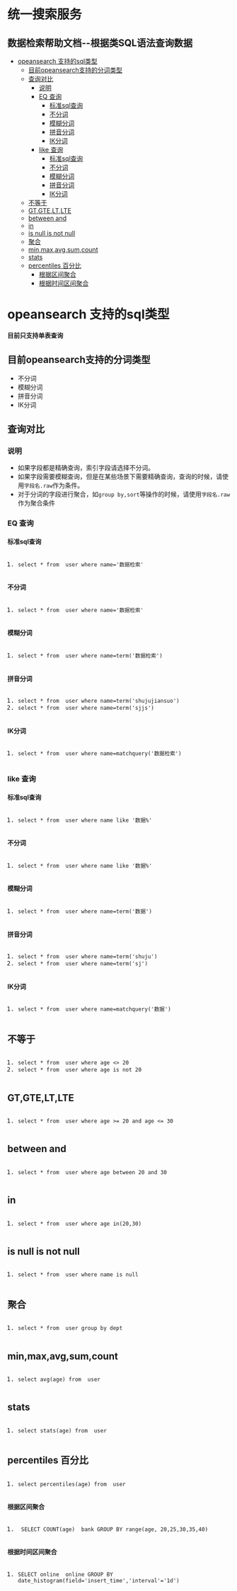 # 统一搜索服务

## 数据检索帮助文档--根据类SQL语法查询数据 ##

<div id="wmd-preview" class="wmd-preview"><div class="md-section-divider"></div><p data-anchor-id="x9l3"><div class="toc">
<ul>
<li><a href="#opeansearch-支持的sql类型">opeansearch 支持的sql类型</a><ul>
<li><a href="#目前opeansearch支持的分词类型">目前opeansearch支持的分词类型</a></li>
<li><a href="#查询对比">查询对比</a><ul>
<li><a href="#说明">说明</a></li>
<li><a href="#eq-查询">EQ 查询</a><ul>
<li><a href="#标准sql查询">标准sql查询</a></li>
<li><a href="#不分词">不分词</a></li>
<li><a href="#模糊分词">模糊分词</a></li>
<li><a href="#拼音分词">拼音分词</a></li>
<li><a href="#ik分词">IK分词</a></li>
</ul>
</li>
<li><a href="#like-查询">like 查询</a><ul>
<li><a href="#标准sql查询-1">标准sql查询</a></li>
<li><a href="#不分词-1">不分词</a></li>
<li><a href="#模糊分词-1">模糊分词</a></li>
<li><a href="#拼音分词-1">拼音分词</a></li>
<li><a href="#ik分词-1">IK分词</a></li>
</ul>
</li>
</ul>
</li>
<li><a href="#不等于">不等于</a></li>
<li><a href="#gtgteltlte">GT,GTE,LT,LTE</a></li>
<li><a href="#between-and">between and</a></li>
<li><a href="#in">in</a></li>
<li><a href="#is-null-is-not-null">is null is not null</a></li>
<li><a href="#聚合">聚合</a></li>
<li><a href="#minmaxavgsumcount">min,max,avg,sum,count</a></li>
<li><a href="#stats">stats</a></li>
<li><a href="#percentiles-百分比">percentiles 百分比</a>
<ul>
<li><a href="#根据区间聚合">根据区间聚合</a></li>
<li><a href="#根据时间区间聚合">根据时间区间聚合</a></li>
</ul>

</ul>
</li>
</ul>
</li>
</ul>
</div>
</p><div class="md-section-divider"></div><h1 data-anchor-id="hn20" id="opeansearch-支持的sql类型">opeansearch 支持的sql类型</h1><p data-anchor-id="xys7"><strong>目前只支持单表查询</strong></p><div class="md-section-divider"></div><h2 data-anchor-id="4kh6" id="目前opeansearch支持的分词类型">目前opeansearch支持的分词类型</h2><ul data-anchor-id="sbfu">
<li>不分词</li>
<li>模糊分词</li>
<li>拼音分词</li>
<li>IK分词</li>
</ul><div class="md-section-divider"></div><h2 data-anchor-id="yaz1" id="查询对比">查询对比</h2><div class="md-section-divider"></div><h3 data-anchor-id="an95" id="说明">说明</h3><ul data-anchor-id="8mdt">
<li>如果字段都是精确查询，索引字段请选择不分词。</li>
<li>如果字段需要模糊查询，但是在某些场景下需要精确查询，查询的时候，请使用<code>字段名.raw</code>作为条件。</li>
<li>对于分词的字段进行聚合，如<code>group by,sort</code>等操作的时候，请使用<code>字段名.raw</code>作为聚合条件</li>
</ul><div class="md-section-divider"></div><h3 data-anchor-id="joh5" id="eq-查询">EQ 查询</h3><div class="md-section-divider"></div><h4 data-anchor-id="tztv" id="标准sql查询">标准sql查询</h4><div class="md-section-divider"></div><pre class="prettyprint linenums prettyprinted" data-anchor-id="brlf"><ol class="linenums"><li class="L0"><code class="language-sql"><span class="kwd">select</span><span class="pln"> </span><span class="pun">*</span><span class="pln"> </span><span class="kwd">from</span><span class="pln">  user </span><span class="kwd">where</span><span class="pln"> name</span><span class="pun">=</span><span class="str">'数据检索'</span></code></li></ol></pre><div class="md-section-divider"></div><h4 data-anchor-id="l3a5" id="不分词">不分词</h4><div class="md-section-divider"></div><pre class="prettyprint linenums prettyprinted" data-anchor-id="crfx"><ol class="linenums"><li class="L0"><code class="language-sql"><span class="kwd">select</span><span class="pln"> </span><span class="pun">*</span><span class="pln"> </span><span class="kwd">from</span><span class="pln">  user </span><span class="kwd">where</span><span class="pln"> name</span><span class="pun">=</span><span class="str">'数据检索'</span></code></li></ol></pre><div class="md-section-divider"></div><h4 data-anchor-id="ex99" id="模糊分词">模糊分词</h4><div class="md-section-divider"></div><pre class="prettyprint linenums prettyprinted" data-anchor-id="1ve6"><ol class="linenums"><li class="L0"><code class="language-sql"><span class="kwd">select</span><span class="pln"> </span><span class="pun">*</span><span class="pln"> </span><span class="kwd">from</span><span class="pln">  user </span><span class="kwd">where</span><span class="pln"> name</span><span class="pun">=</span><span class="pln">term</span><span class="pun">(</span><span class="str">'数据检索'</span><span class="pun">)</span></code></li></ol></pre><div class="md-section-divider"></div><h4 data-anchor-id="bg5d" id="拼音分词">拼音分词</h4><div class="md-section-divider"></div><pre class="prettyprint linenums prettyprinted" data-anchor-id="fg1c"><ol class="linenums"><li class="L0"><code class="language-sql"><span class="kwd">select</span><span class="pln"> </span><span class="pun">*</span><span class="pln"> </span><span class="kwd">from</span><span class="pln">  user </span><span class="kwd">where</span><span class="pln"> name</span><span class="pun">=</span><span class="pln">term</span><span class="pun">(</span><span class="str">'shujujiansuo'</span><span class="pun">)</span></code></li><li class="L1"><code class="language-sql"><span class="kwd">select</span><span class="pln"> </span><span class="pun">*</span><span class="pln"> </span><span class="kwd">from</span><span class="pln">  user </span><span class="kwd">where</span><span class="pln"> name</span><span class="pun">=</span><span class="pln">term</span><span class="pun">(</span><span class="str">'sjjs'</span><span class="pun">)</span></code></li></ol></pre><div class="md-section-divider"></div><h4 data-anchor-id="oeq4" id="ik分词">IK分词</h4><div class="md-section-divider"></div><pre class="prettyprint linenums prettyprinted" data-anchor-id="olmr"><ol class="linenums"><li class="L0"><code class="language-sql"><span class="kwd">select</span><span class="pln"> </span><span class="pun">*</span><span class="pln"> </span><span class="kwd">from</span><span class="pln">  user </span><span class="kwd">where</span><span class="pln"> name</span><span class="pun">=</span><span class="pln">matchquery</span><span class="pun">(</span><span class="str">'数据检索'</span><span class="pun">)</span></code></li></ol></pre><div class="md-section-divider"></div><h3 data-anchor-id="8xn2" id="like-查询">like 查询</h3><div class="md-section-divider"></div><h4 data-anchor-id="xdp0" id="标准sql查询-1">标准sql查询</h4><div class="md-section-divider"></div><pre class="prettyprint linenums prettyprinted" data-anchor-id="7qci"><ol class="linenums"><li class="L0"><code class="language-sql"><span class="kwd">select</span><span class="pln"> </span><span class="pun">*</span><span class="pln"> </span><span class="kwd">from</span><span class="pln">  user </span><span class="kwd">where</span><span class="pln"> name like </span><span class="str">'数据%'</span></code></li></ol></pre><div class="md-section-divider"></div><h4 data-anchor-id="t3eo" id="不分词-1">不分词</h4><div class="md-section-divider"></div><pre class="prettyprint linenums prettyprinted" data-anchor-id="7p29"><ol class="linenums"><li class="L0"><code class="language-sql"><span class="kwd">select</span><span class="pln"> </span><span class="pun">*</span><span class="pln"> </span><span class="kwd">from</span><span class="pln">  user </span><span class="kwd">where</span><span class="pln"> name like </span><span class="str">'数据%'</span></code></li></ol></pre><div class="md-section-divider"></div><h4 data-anchor-id="571y" id="模糊分词-1">模糊分词</h4><div class="md-section-divider"></div><pre class="prettyprint linenums prettyprinted" data-anchor-id="4yv0"><ol class="linenums"><li class="L0"><code class="language-sql"><span class="kwd">select</span><span class="pln"> </span><span class="pun">*</span><span class="pln"> </span><span class="kwd">from</span><span class="pln">  user </span><span class="kwd">where</span><span class="pln"> name</span><span class="pun">=</span><span class="pln">term</span><span class="pun">(</span><span class="str">'数据'</span><span class="pun">)</span></code></li></ol></pre><div class="md-section-divider"></div><h4 data-anchor-id="40ix" id="拼音分词-1">拼音分词</h4><div class="md-section-divider"></div><pre class="prettyprint linenums prettyprinted" data-anchor-id="lj19"><ol class="linenums"><li class="L0"><code class="language-sql"><span class="kwd">select</span><span class="pln"> </span><span class="pun">*</span><span class="pln"> </span><span class="kwd">from</span><span class="pln">  user </span><span class="kwd">where</span><span class="pln"> name</span><span class="pun">=</span><span class="pln">term</span><span class="pun">(</span><span class="str">'shuju'</span><span class="pun">)</span></code></li><li class="L1"><code class="language-sql"><span class="kwd">select</span><span class="pln"> </span><span class="pun">*</span><span class="pln"> </span><span class="kwd">from</span><span class="pln">  user </span><span class="kwd">where</span><span class="pln"> name</span><span class="pun">=</span><span class="pln">term</span><span class="pun">(</span><span class="str">'sj'</span><span class="pun">)</span></code></li></ol></pre><div class="md-section-divider"></div><h4 data-anchor-id="fe88" id="ik分词-1">IK分词</h4><div class="md-section-divider"></div><pre class="prettyprint linenums prettyprinted" data-anchor-id="8mn6"><ol class="linenums"><li class="L0"><code class="language-sql"><span class="kwd">select</span><span class="pln"> </span><span class="pun">*</span><span class="pln"> </span><span class="kwd">from</span><span class="pln">  user </span><span class="kwd">where</span><span class="pln"> name</span><span class="pun">=</span><span class="pln">matchquery</span><span class="pun">(</span><span class="str">'数据'</span><span class="pun">)</span></code></li></ol></pre><div class="md-section-divider"></div><h2 data-anchor-id="50pi" id="不等于">不等于</h2><div class="md-section-divider"></div><pre class="prettyprint linenums prettyprinted" data-anchor-id="7rhh"><ol class="linenums"><li class="L0"><code class="language-sql"><span class="kwd">select</span><span class="pln"> </span><span class="pun">*</span><span class="pln"> </span><span class="kwd">from</span><span class="pln">  user </span><span class="kwd">where</span><span class="pln"> age </span><span class="pun">&lt;&gt;</span><span class="pln"> </span><span class="lit">20</span></code></li><li class="L1"><code class="language-sql"><span class="kwd">select</span><span class="pln"> </span><span class="pun">*</span><span class="pln"> </span><span class="kwd">from</span><span class="pln">  user </span><span class="kwd">where</span><span class="pln"> age </span><span class="kwd">is</span><span class="pln"> </span><span class="kwd">not</span><span class="pln"> </span><span class="lit">20</span></code></li></ol></pre><div class="md-section-divider"></div><h2 data-anchor-id="l2yi" id="gtgteltlte">GT,GTE,LT,LTE</h2><div class="md-section-divider"></div><pre class="prettyprint linenums prettyprinted" data-anchor-id="kuz7"><ol class="linenums"><li class="L0"><code class="language-sql"><span class="kwd">select</span><span class="pln"> </span><span class="pun">*</span><span class="pln"> </span><span class="kwd">from</span><span class="pln">  user </span><span class="kwd">where</span><span class="pln"> age </span><span class="pun">&gt;=</span><span class="pln"> </span><span class="lit">20</span><span class="pln"> </span><span class="kwd">and</span><span class="pln"> age </span><span class="pun">&lt;=</span><span class="pln"> </span><span class="lit">30</span></code></li></ol></pre><div class="md-section-divider"></div><h2 data-anchor-id="r7uh" id="between-and">between and</h2><div class="md-section-divider"></div><pre class="prettyprint linenums prettyprinted" data-anchor-id="7t3n"><ol class="linenums"><li class="L0"><code class="language-sql"><span class="kwd">select</span><span class="pln"> </span><span class="pun">*</span><span class="pln"> </span><span class="kwd">from</span><span class="pln">  user </span><span class="kwd">where</span><span class="pln"> age between </span><span class="lit">20</span><span class="pln"> </span><span class="kwd">and</span><span class="pln"> </span><span class="lit">30</span></code></li></ol></pre><div class="md-section-divider"></div><h2 data-anchor-id="rue8" id="in">in</h2><div class="md-section-divider"></div><pre class="prettyprint linenums prettyprinted" data-anchor-id="clu8"><ol class="linenums"><li class="L0"><code class="language-sql"><span class="kwd">select</span><span class="pln"> </span><span class="pun">*</span><span class="pln"> </span><span class="kwd">from</span><span class="pln">  user </span><span class="kwd">where</span><span class="pln"> age </span><span class="kwd">in</span><span class="pun">(</span><span class="lit">20</span><span class="pun">,</span><span class="lit">30</span><span class="pun">)</span></code></li></ol></pre><div class="md-section-divider"></div><h2 data-anchor-id="4jwp" id="is-null-is-not-null">is null is not null</h2><div class="md-section-divider"></div><pre class="prettyprint linenums prettyprinted" data-anchor-id="8az9"><ol class="linenums"><li class="L0"><code class="language-sql"><span class="kwd">select</span><span class="pln"> </span><span class="pun">*</span><span class="pln"> </span><span class="kwd">from</span><span class="pln">  user </span><span class="kwd">where</span><span class="pln"> name </span><span class="kwd">is</span><span class="pln"> </span><span class="kwd">null</span></code></li></ol></pre><div class="md-section-divider"></div><h2 data-anchor-id="8cjx" id="聚合">聚合</h2><div class="md-section-divider"></div><pre class="prettyprint linenums prettyprinted" data-anchor-id="nyli"><ol class="linenums"><li class="L0"><code class="language-sql"><span class="kwd">select</span><span class="pln"> </span><span class="pun">*</span><span class="pln"> </span><span class="kwd">from</span><span class="pln">  user </span><span class="kwd">group</span><span class="pln"> </span><span class="kwd">by</span><span class="pln"> dept</span></code></li></ol></pre><div class="md-section-divider"></div><h2 data-anchor-id="blqh" id="minmaxavgsumcount">min,max,avg,sum,count</h2><div class="md-section-divider"></div><pre class="prettyprint linenums prettyprinted" data-anchor-id="5b35"><ol class="linenums"><li class="L0"><code class="language-sql"><span class="kwd">select</span><span class="pln"> avg</span><span class="pun">(</span><span class="pln">age</span><span class="pun">)</span><span class="pln"> </span><span class="kwd">from</span><span class="pln">  user </span></code></li></ol></pre><div class="md-section-divider"></div><h2 data-anchor-id="3fvr" id="stats">stats</h2><div class="md-section-divider"></div><pre class="prettyprint linenums prettyprinted" data-anchor-id="mqkf"><ol class="linenums"><li class="L0"><code class="language-sql"><span class="kwd">select</span><span class="pln"> stats</span><span class="pun">(</span><span class="pln">age</span><span class="pun">)</span><span class="pln"> </span><span class="kwd">from</span><span class="pln">  user </span></code></li></ol></pre><div class="md-section-divider"></div><h2 data-anchor-id="lyoe" id="percentiles-百分比">percentiles 百分比</h2><div class="md-section-divider"></div><pre class="prettyprint linenums prettyprinted" data-anchor-id="ptmd"><ol class="linenums"><li class="L0"><code class="language-sql"><span class="kwd">select</span><span class="pln"> percentiles</span><span class="pun">(</span><span class="pln">age</span><span class="pun">)</span><span class="pln"> </span><span class="kwd">from</span><span class="pln">  user </span></code></li></ol></pre><div class="md-section-divider"></div><h4 data-anchor-id="7jtq" id="根据区间聚合">根据区间聚合</h4><div class="md-section-divider"></div><pre class="prettyprint linenums prettyprinted" data-anchor-id="47sz"><ol class="linenums"><li class="L0"><code><span class="pln"> SELECT COUNT</span><span class="pun">(</span><span class="pln">age</span><span class="pun">)</span><span class="pln">  bank GROUP BY range</span><span class="pun">(</span><span class="pln">age</span><span class="pun">,</span><span class="pln"> </span><span class="lit">20</span><span class="pun">,</span><span class="lit">25</span><span class="pun">,</span><span class="lit">30</span><span class="pun">,</span><span class="lit">35</span><span class="pun">,</span><span class="lit">40</span><span class="pun">)</span></code></li></ol></pre><div class="md-section-divider"></div><h4 data-anchor-id="syhn" id="根据时间区间聚合">根据时间区间聚合</h4><div class="md-section-divider"></div><pre class="prettyprint linenums prettyprinted" data-anchor-id="llge"><ol class="linenums"><li class="L0"><code><span class="pln">SELECT online  online GROUP BY date_histogram</span><span class="pun">(</span><span class="pln">field</span><span class="pun">=</span><span class="str">'insert_time'</span><span class="pun">,</span><span class="str">'interval'</span><span class="pun">=</span><span class="str">'1d'</span><span class="pun">)</span></code></li></ol></pre></div>
